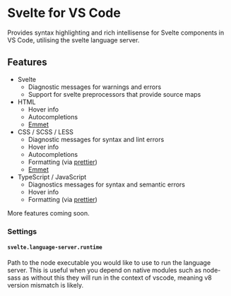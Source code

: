 # Svelte for VS Code

Provides syntax highlighting and rich intellisense for Svelte components in VS Code, utilising the svelte language server.

## Features

*   Svelte
    *   Diagnostic messages for warnings and errors
    *   Support for svelte preprocessors that provide source maps
*   HTML
    *   Hover info
    *   Autocompletions
    *   [Emmet](https://emmet.io/)
*   CSS / SCSS / LESS
    *   Diagnostic messages for syntax and lint errors
    *   Hover info
    *   Autocompletions
    *   Formatting (via [prettier](https://github.com/prettier/prettier))
    *   [Emmet](https://emmet.io/)
*   TypeScript / JavaScript
    *   Diagnostics messages for syntax and semantic errors
    *   Hover info
    *   Formatting (via [prettier](https://github.com/prettier/prettier))

More features coming soon.

### Settings

#### `svelte.language-server.runtime`

Path to the node executable you would like to use to run the language server.
This is useful when you depend on native modules such as node-sass as without
this they will run in the context of vscode, meaning v8 version mismatch is likely.
